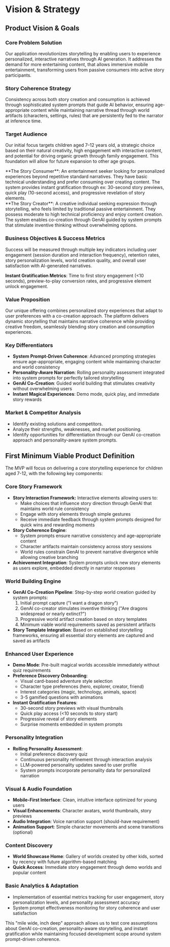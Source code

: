 # Vision & Strategy

## Product Vision & Goals

### **Core Problem Solution**

Our application revolutionizes storytelling by enabling users to experience personalized, interactive narratives through AI generation. It addresses the demand for more entertaining content, that allows immersive mobile entertainment, transforming users from passive consumers into active story participants.

### **Story Coherence Strategy**

Consistency across both story creation and consumption is achieved through sophisticated system prompts that guide AI behavior, ensuring age-appropriate content while maintaining narrative thread through world artifacts (characters, settings, rules) that are persistently fed to the narrator at inference time.

### **Target Audience**

Our initial focus targets children aged 7–12 years old, a strategic choice based on their natural creativity, high engagement with interactive content, and potential for driving organic growth through family engagement. This foundation will allow for future expansion to other age groups.

<aside>
**The Story Consumer**: An entertainment seeker looking for personalized experiences beyond repetitive standard narratives. They have basic technical understanding and prefer consuming over creating content. The system provides instant gratification through ex: 30-second story previews, quick play (10-second access), and progressive revelation of story elements.

</aside>

<aside>
**The Story Creator**: A creative individual seeking expression through storytelling, who feels limited by traditional passive entertainment. They possess moderate to high technical proficiency and enjoy content creation. The system enables co-creation through GenAI guided by system prompts that stimulate inventive thinking without overwhelming options.

</aside>

### Business Objectives & Success Metrics

Success will be measured through multiple key indicators including user engagement (session duration and interaction frequency), retention rates, story personalization levels, world creation quality, and overall user satisfaction with AI-generated narratives.

**Instant Gratification Metrics**: Time to first story engagement (<10 seconds), preview-to-play conversion rates, and progressive element unlock engagement.

### Value Proposition

Our unique offering combines personalized story experiences that adapt to user preferences with a co-creation approach. The platform delivers dynamic storytelling that maintains narrative coherence while providing creative freedom, seamlessly blending story creation and consumption experiences.

### **Key Differentiators**

- **System Prompt-Driven Coherence**: Advanced prompting strategies ensure age-appropriate, engaging content while maintaining character and world consistency
- **Personality-Aware Narration**: Rolling personality assessment integrated into system prompts for perfectly tailored storytelling
- **GenAI Co-Creation**: Guided world building that stimulates creativity without overwhelming users
- **Instant Magical Experiences**: Demo mode, quick play, and immediate story rewards

### **Market & Competitor Analysis**

- Identify existing solutions and competitors.
- Analyze their strengths, weaknesses, and market positioning.
- Identify opportunities for differentiation through our GenAI co-creation approach and personality-aware system prompts.

## First Minimum Viable Product Definition

The MVP will focus on delivering a core storytelling experience for children aged 7-12, with the following key components:

### **Core Story Framework**

- **Story Interaction Framework:** Interactive elements allowing users to:
    - Make choices that influence story direction through GenAI that maintains world rule consistency
    - Engage with story elements through simple gestures
    - Receive immediate feedback through system prompts designed for quick wins and rewarding moments
- **Story Coherence Engine**:
    - System prompts ensure narrative consistency and age-appropriate content
    - Character artifacts maintain consistency across story sessions
    - World rules constrain GenAI to prevent narrative divergence while allowing creative branching
- **Achievement Integration**: System prompts unlock new story elements as users explore, embedded directly in narrator responses

### **World Building Engine**

- **GenAI Co-Creation Pipeline**: Step-by-step world creation guided by system prompts:
    1. Initial prompt capture ("I want a dragon story")
    2. GenAI co-creator stimulates inventive thinking ("Are dragons widespread or nearly extinct?")
    3. Progressive world artifact creation based on story templates
    4. Minimum viable world requirements saved as persistent artifacts
- **Story Template Integration**: Based on established storytelling frameworks, ensuring all essential story elements are captured and saved as artifacts

### **Enhanced User Experience**

- **Demo Mode**: Pre-built magical worlds accessible immediately without quiz requirements
- **Preference Discovery Onboarding**:
    - Visual card-based adventure style selection
    - Character type preferences (hero, explorer, creator, friend)
    - Interest categories (magic, technology, animals, space)
    - 3-5 gamified questions with animations
- **Instant Gratification Features**:
    - 30-second story previews with visual thumbnails
    - Quick play access (<10 seconds to story start)
    - Progressive reveal of story elements
    - Surprise moments embedded in system prompts

### **Personality Integration**

- **Rolling Personality Assessment**:
    - Initial preference discovery quiz
    - Continuous personality refinement through interaction analysis
    - LLM-powered personality updates saved to user profile
    - System prompts incorporate personality data for personalized narration

### **Visual & Audio Foundation**

- **Mobile-First Interface**: Clean, intuitive interface optimized for young users
- **Visual Enhancements**: Character avatars, world thumbnails, story previews
- **Audio Integration**: Voice narration support (should-have requirement)
- **Animation Support**: Simple character movements and scene transitions (optional)

### **Content Discovery**

- **World Showcase Home**: Gallery of worlds created by other kids, sorted by recency with future algorithm-based matching
- **Quick Access**: Immediate story engagement through demo worlds and popular content

### **Basic Analytics & Adaptation**

- Implementation of essential metrics tracking for user engagement, story personalization levels, and personality assessment accuracy
- System prompt effectiveness monitoring for story coherence and user satisfaction

This "mile wide, inch deep" approach allows us to test core assumptions about GenAI co-creation, personality-aware storytelling, and instant gratification while maintaining focused development scope around system prompt-driven coherence.